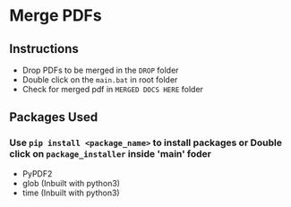 # Merge PDFs

## Instructions

-  Drop PDFs to be merged in the `DROP` folder
-  Double click on the `main.bat` in root folder
-  Check for merged pdf in `MERGED DOCS HERE` folder

## Packages Used
### Use `pip install <package_name>` to install packages or Double click on `package_installer` inside 'main' foder	
- PyPDF2 
- glob (Inbuilt with python3)
- time (Inbuilt with python3)
